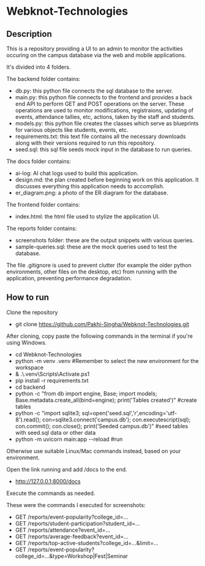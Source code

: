 # Webknot-Technologies
## Description

This is a repository providing a UI to an admin to monitor the activities occuring on the campus database via the web and mobile applications. 

It's divided into 4 folders.

The backend folder contains:

- db.py: this python file connects the sql database to the server.
- main.py: this python file connects to the frontend and provides a back end API to perform GET and POST operations on the server. These operations are used to monitor modifications, registraions, updating of events, attendance tallies, etc, actions, taken by the staff and students.
- models.py: this python file creates the classes which serve as blueprints for various objects like students, events, etc.
- requirements.txt: this text file contains all the necessary downloads along with their versions required to run this repository.
- seed.sql: this sql file seeds mock input in the database to run queries.

The docs folder contains:

- ai-log: AI chat logs used to build this application.
- design.md: the plan created before beginning work on this application. It discusses everything this application needs to accomplish.
- er_diagram.png: a photo of the ER diagram for the database.

The frontend folder contains:

- index.html: the html file used to stylize the application UI.

The reports folder contains:

- screenshots folder: these are the output snippets with various queries.
- sample-queries.sql: these are the mock queries used to test the database.

The file .gitignore is used to prevent clutter (for example the older python environments, other files on the desktop, etc) from running with the application, preventing performance degradation.

## How to run

Clone the repository 
- git clone https://github.com/Pakhi-Singha/Webknot-Technologies.git

After cloning, copy paste the following commands in the terminal if you're using Windows.
- cd Webknot-Technologies
- python -m venv .venv #Remember to select the new environment for the workspace
- & .\\.venv\Scripts\Activate.ps1
- pip install -r requirements.txt
- cd backend
- python -c "from db import engine, Base; import models; Base.metadata.create_all(bind=engine); print('Tables created')" #create tables
- python -c "import sqlite3; sql=open('seed.sql','r',encoding='utf-8').read(); con=sqlite3.connect('campus.db'); con.executescript(sql); con.commit(); con.close(); print('Seeded campus.db')" #seed tables with seed.sql data or other data
- python -m uvicorn main:app --reload #run

Otherwise use suitable Linux/Mac commands instead, based on your environment.

Open the link running and add /docs to the end.
- http://127.0.0.1:8000/docs

Execute the commands as needed.
 
These were the commands I executed for screenshots:
- GET /reports/event-popularity?college_id=...
- GET /reports/student-participation?student_id=...
- GET /reports/attendance?event_id=...
- GET /reports/average-feedback?event_id=...
- GET /reports/top-active-students?college_id=...&limit=...
- GET /reports/event-popularity?college_id=...&type=Workshop|Fest|Seminar
